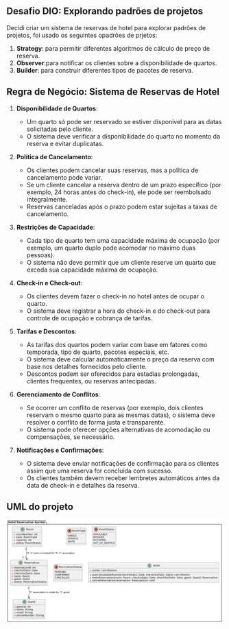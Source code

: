 ## Desafio DIO: Explorando padrões de projetos
Decidi criar um sistema de reservas de hotel para explorar padrões de projetos, foi usado os seguintes opadrões de prjetos:
1. **Strategy**:
para permitir diferentes algoritmos de cálculo de preço de reserva.
2. **Observer**:para notificar os clientes sobre a disponibilidade de quartos.
3. **Builder**: para construir diferentes tipos de pacotes de reserva.

## Regra de Negócio: Sistema de Reservas de Hotel

1. **Disponibilidade de Quartos**:
    - Um quarto só pode ser reservado se estiver disponível para as datas solicitadas pelo cliente.
    - O sistema deve verificar a disponibilidade do quarto no momento da reserva e evitar duplicatas.

2. **Política de Cancelamento**:
    - Os clientes podem cancelar suas reservas, mas a política de cancelamento pode variar.
    - Se um cliente cancelar a reserva dentro de um prazo específico (por exemplo, 24 horas antes do check-in), ele pode ser reembolsado integralmente.
    - Reservas canceladas após o prazo podem estar sujeitas a taxas de cancelamento.

3. **Restrições de Capacidade**:
    - Cada tipo de quarto tem uma capacidade máxima de ocupação (por exemplo, um quarto duplo pode acomodar no máximo duas pessoas).
    - O sistema não deve permitir que um cliente reserve um quarto que exceda sua capacidade máxima de ocupação.

4. **Check-in e Check-out**:
    - Os clientes devem fazer o check-in no hotel antes de ocupar o quarto.
    - O sistema deve registrar a hora do check-in e do check-out para controle de ocupação e cobrança de tarifas.

5. **Tarifas e Descontos**:
    - As tarifas dos quartos podem variar com base em fatores como temporada, tipo de quarto, pacotes especiais, etc.
    - O sistema deve calcular automaticamente o preço da reserva com base nos detalhes fornecidos pelo cliente.
    - Descontos podem ser oferecidos para estadias prolongadas, clientes frequentes, ou reservas antecipadas.

6. **Gerenciamento de Conflitos**:
    - Se ocorrer um conflito de reservas (por exemplo, dois clientes reservam o mesmo quarto para as mesmas datas), o sistema deve resolver o conflito de forma justa e transparente.
    - O sistema pode oferecer opções alternativas de acomodação ou compensações, se necessário.

7. **Notificações e Confirmações**:
    - O sistema deve enviar notificações de confirmação para os clientes assim que uma reserva for concluída com sucesso.
    - Os clientes também devem receber lembretes automáticos antes da data de check-in e detalhes da reserva.


## UML do projeto

![img_1.png](img_1.png)